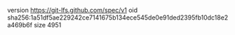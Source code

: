 version https://git-lfs.github.com/spec/v1
oid sha256:1a51df5ae229242ce7141675b134ece545de0e91ded2395fb10dc18e2a469b6f
size 4951
